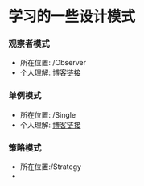 # 学习的一些设计模式

### 观察者模式

* 所在位置: /Observer 
* 个人理解:  [博客链接](<https://zheyaoa.github.io/2019/02/20/deserverModel/#more>)

### 单例模式

* 所在位置: /Single
* 个人理解: [博客链接](https://zheyaoa.github.io/2019/01/31/singleModel/#more)

### 策略模式

* 所在位置:/Strategy
* 